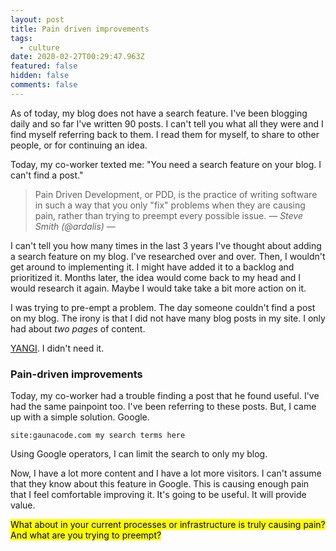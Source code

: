 ```yaml
---
layout: post
title: Pain driven improvements
tags:
  - culture
date: 2020-02-27T00:29:47.963Z
featured: false
hidden: false
comments: false
---
```

As of today, my blog does not have a search feature. I've been blogging daily and so far I've written 90 posts. I can't tell you what all they were and I find myself referring back to them. I read them for myself, to share to other people, or for continuing an idea. 

Today, my co-worker texted me: "You need a search feature on your blog. I can't find a post."

<!--more-->

> Pain Driven Development, or PDD, is the practice of writing software in such a way that you only "fix" problems when they are causing pain, rather than trying to preempt every possible issue. <cite>― Steve Smith (@ardalis) ―</cite>

I can't tell you how many times in the last 3 years I've thought about adding a search feature on my blog. I've researched over and over. Then, I wouldn't get around to implementing it. I might have added it to a backlog and prioritized it. Months later, the idea would come back to my head and I would research it again. Maybe I would take take a bit more action on it. 

I was trying to pre-empt a problem. The day someone couldn't find a post on my blog. The irony is that I did not have many blog posts in my site. I only had about *two pages* of content. 

[YANGI](https://martinfowler.com/bliki/Yagni.html). I didn't need it.

### Pain-driven improvements

Today, my co-worker had a trouble finding a post that he found useful. I've had the same painpoint too. I've been referring to these posts. But, I came up with a simple solution. Google.

`site:gaunacode.com my search terms here`

Using Google operators, I can limit the search to only my blog. 

Now, I have a lot more content and I have a lot more visitors. I can't assume that they know about this feature in Google.
This is causing enough pain that I feel comfortable improving it. It's going to be useful. It will provide value.

<mark>What about in your current processes or infrastructure is truly causing pain? And what are you trying to preempt?</mark>
